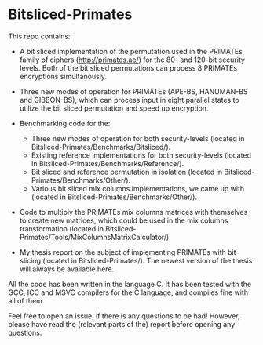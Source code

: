 # Bitsliced-Primates

This repo contains:
  - A bit sliced implementation of the permutation used in the PRIMATEs family of ciphers (http://primates.ae/) for the 80- and 120-bit security levels. Both of the bit sliced permutations can process 8 PRIMATEs encryptions simultanously. 

  - Three new modes of operation for PRIMATEs (APE-BS, HANUMAN-BS and GIBBON-BS), which can process input in eight parallel states to utilize the bit sliced permutation and speed up encryption. 

  - Benchmarking code for the:
    - Three new modes of operation for both security-levels (located in Bitsliced-Primates/Benchmarks/Bitsliced/).
    - Existing reference implementations for both security-levels (located in Bitsliced-Primates/Benchmarks/Reference/).
    - Bit sliced and reference permutation in isolation (located in Bitsliced-Primates/Benchmarks/Other/).
    - Various bit sliced mix columns implementations, we came up with (located in Bitsliced-Primates/Benchmarks/Other/).

  - Code to multiply the PRIMATEs mix columns matrices with themselves to create new matrices, which could be used in the mix columns transformation (located in Bitsliced-Primates/Tools/MixColumnsMatrixCalculator/)

  - My thesis report on the subject of implementing PRIMATEs with bit slicing (located in Bitsliced-Primates/). The newest version of the thesis will always be available here.
  
  
All the code has been written in the language C. It has been tested with the GCC, ICC and MSVC compilers for the C language, and compiles fine with all of them.

Feel free to open an issue, if there is any questions to be had! However, please have read the (relevant parts of the) report before opening any questions. 
